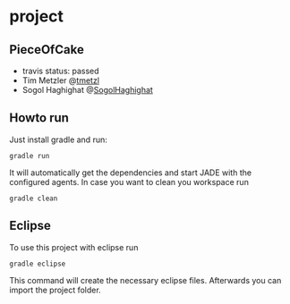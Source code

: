 # project

## PieceOfCake
* travis status: passed
* Tim Metzler @[tmetzl](http://github.com/tmetzl)
* Sogol Haghighat @[SogolHaghighat](http://github.com/SogolHaghighat)

## Howto run
Just install gradle and run:

    gradle run

It will automatically get the dependencies and start JADE with the configured agents.
In case you want to clean you workspace run

    gradle clean

## Eclipse
To use this project with eclipse run

    gradle eclipse

This command will create the necessary eclipse files.
Afterwards you can import the project folder.
